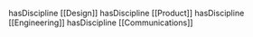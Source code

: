 hasDiscipline [[Design]]
hasDiscipline [[Product]]
hasDiscipline [[Engineering]]
hasDiscipline [[Communications]]
